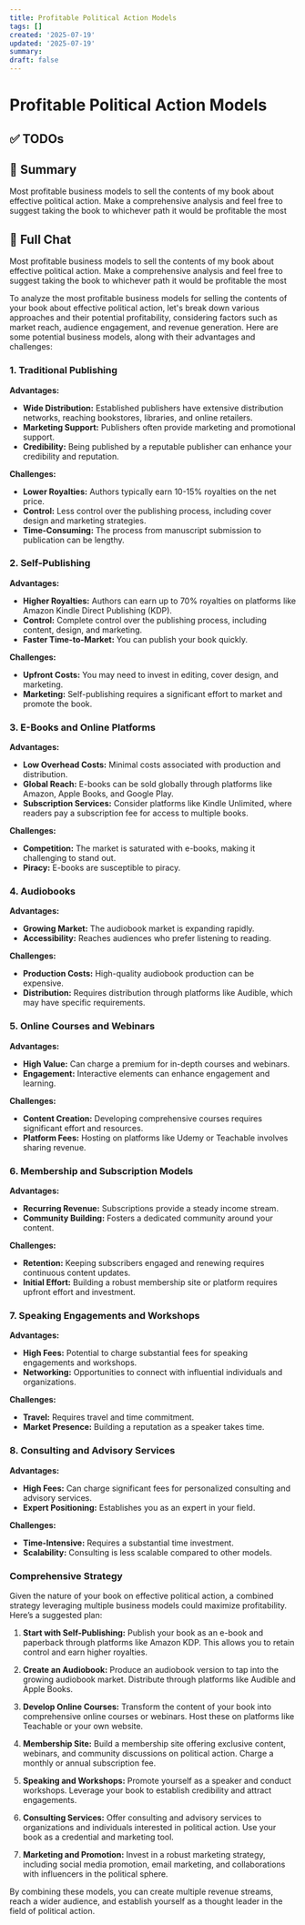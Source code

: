 ```yaml
---
title: Profitable Political Action Models
tags: []
created: '2025-07-19'
updated: '2025-07-19'
summary:
draft: false
---
```


# Profitable Political Action Models

## ✅ TODOs


## 📌 Summary
Most profitable business models to sell the contents of my book about effective political action. Make a comprehensive analysis and feel free to suggest taking the book to whichever path it would be profitable the most

## 🧠 Full Chat


Most profitable business models to sell the contents of my book about effective political action. Make a comprehensive analysis and feel free to suggest taking the book to whichever path it would be profitable the most



To analyze the most profitable business models for selling the contents of your book about effective political action, let's break down various approaches and their potential profitability, considering factors such as market reach, audience engagement, and revenue generation. Here are some potential business models, along with their advantages and challenges:

### 1. **Traditional Publishing**

**Advantages:**
- **Wide Distribution:** Established publishers have extensive distribution networks, reaching bookstores, libraries, and online retailers.
- **Marketing Support:** Publishers often provide marketing and promotional support.
- **Credibility:** Being published by a reputable publisher can enhance your credibility and reputation.

**Challenges:**
- **Lower Royalties:** Authors typically earn 10-15% royalties on the net price.
- **Control:** Less control over the publishing process, including cover design and marketing strategies.
- **Time-Consuming:** The process from manuscript submission to publication can be lengthy.

### 2. **Self-Publishing**

**Advantages:**
- **Higher Royalties:** Authors can earn up to 70% royalties on platforms like Amazon Kindle Direct Publishing (KDP).
- **Control:** Complete control over the publishing process, including content, design, and marketing.
- **Faster Time-to-Market:** You can publish your book quickly.

**Challenges:**
- **Upfront Costs:** You may need to invest in editing, cover design, and marketing.
- **Marketing:** Self-publishing requires a significant effort to market and promote the book.

### 3. **E-Books and Online Platforms**

**Advantages:**
- **Low Overhead Costs:** Minimal costs associated with production and distribution.
- **Global Reach:** E-books can be sold globally through platforms like Amazon, Apple Books, and Google Play.
- **Subscription Services:** Consider platforms like Kindle Unlimited, where readers pay a subscription fee for access to multiple books.

**Challenges:**
- **Competition:** The market is saturated with e-books, making it challenging to stand out.
- **Piracy:** E-books are susceptible to piracy.

### 4. **Audiobooks**

**Advantages:**
- **Growing Market:** The audiobook market is expanding rapidly.
- **Accessibility:** Reaches audiences who prefer listening to reading.

**Challenges:**
- **Production Costs:** High-quality audiobook production can be expensive.
- **Distribution:** Requires distribution through platforms like Audible, which may have specific requirements.

### 5. **Online Courses and Webinars**

**Advantages:**
- **High Value:** Can charge a premium for in-depth courses and webinars.
- **Engagement:** Interactive elements can enhance engagement and learning.

**Challenges:**
- **Content Creation:** Developing comprehensive courses requires significant effort and resources.
- **Platform Fees:** Hosting on platforms like Udemy or Teachable involves sharing revenue.

### 6. **Membership and Subscription Models**

**Advantages:**
- **Recurring Revenue:** Subscriptions provide a steady income stream.
- **Community Building:** Fosters a dedicated community around your content.

**Challenges:**
- **Retention:** Keeping subscribers engaged and renewing requires continuous content updates.
- **Initial Effort:** Building a robust membership site or platform requires upfront effort and investment.

### 7. **Speaking Engagements and Workshops**

**Advantages:**
- **High Fees:** Potential to charge substantial fees for speaking engagements and workshops.
- **Networking:** Opportunities to connect with influential individuals and organizations.

**Challenges:**
- **Travel:** Requires travel and time commitment.
- **Market Presence:** Building a reputation as a speaker takes time.

### 8. **Consulting and Advisory Services**

**Advantages:**
- **High Fees:** Can charge significant fees for personalized consulting and advisory services.
- **Expert Positioning:** Establishes you as an expert in your field.

**Challenges:**
- **Time-Intensive:** Requires a substantial time investment.
- **Scalability:** Consulting is less scalable compared to other models.

### Comprehensive Strategy

Given the nature of your book on effective political action, a combined strategy leveraging multiple business models could maximize profitability. Here’s a suggested plan:

1. **Start with Self-Publishing:** Publish your book as an e-book and paperback through platforms like Amazon KDP. This allows you to retain control and earn higher royalties.

2. **Create an Audiobook:** Produce an audiobook version to tap into the growing audiobook market. Distribute through platforms like Audible and Apple Books.

3. **Develop Online Courses:** Transform the content of your book into comprehensive online courses or webinars. Host these on platforms like Teachable or your own website.

4. **Membership Site:** Build a membership site offering exclusive content, webinars, and community discussions on political action. Charge a monthly or annual subscription fee.

5. **Speaking and Workshops:** Promote yourself as a speaker and conduct workshops. Leverage your book to establish credibility and attract engagements.

6. **Consulting Services:** Offer consulting and advisory services to organizations and individuals interested in political action. Use your book as a credential and marketing tool.

7. **Marketing and Promotion:** Invest in a robust marketing strategy, including social media promotion, email marketing, and collaborations with influencers in the political sphere.

By combining these models, you can create multiple revenue streams, reach a wider audience, and establish yourself as a thought leader in the field of political action.